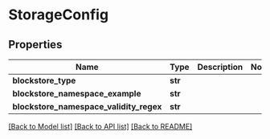 # StorageConfig


## Properties
Name | Type | Description | Notes
------------ | ------------- | ------------- | -------------
**blockstore_type** | **str** |  | 
**blockstore_namespace_example** | **str** |  | 
**blockstore_namespace_validity_regex** | **str** |  | 

[[Back to Model list]](../README.md#documentation-for-models) [[Back to API list]](../README.md#documentation-for-api-endpoints) [[Back to README]](../README.md)


